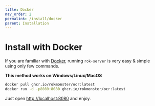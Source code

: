 ```yaml
---
title: Docker
nav_order: 2
permalink: /install/docker
parent: Installation
---
```


# Install with Docker

If you are familiar with [Docker](https://www.docker.com/products/docker-desktop/), running `rok-server` is very easy & simple using only few commands.

**This method works on Windows/Linux/MacOS**

```bash
docker pull ghcr.io/rokmonster/ocr:latest
docker run -d -p8080:8080 ghcr.io/rokmonster/ocr:latest
```

Just open  [http://localhost:8080](http://localhost:8080) and enjoy.